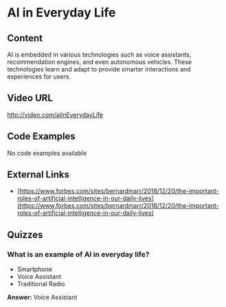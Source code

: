 # AI in Everyday Life

## Content

AI is embedded in various technologies such as voice assistants, recommendation engines, and even autonomous vehicles. These technologies learn and adapt to provide smarter interactions and experiences for users.

## Video URL

http://video.com/aiInEverydayLife

## Code Examples

No code examples available

## External Links

- [https://www.forbes.com/sites/bernardmarr/2018/12/20/the-important-roles-of-artificial-intelligence-in-our-daily-lives](https://www.forbes.com/sites/bernardmarr/2018/12/20/the-important-roles-of-artificial-intelligence-in-our-daily-lives)

## Quizzes

### What is an example of AI in everyday life?

- Smartphone
- Voice Assistant
- Traditional Radio

**Answer:** Voice Assistant
